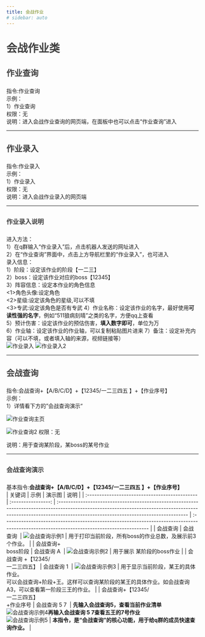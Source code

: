 ```yaml
---
title: 会战作业
# sidebar: auto
---
```

<style>
h1,
h2,
h3,
h4,
h5,
h6 {
    color: #404040;
    line-height: 36px;
}
table th:nth-of-type(1) {
	width: 100px;
}
table th:nth-of-type(2) {
	width: 100px;
}
table th:nth-of-type(3) {
	width: 200px;
}
</style>
# 会战作业类

## 作业查询
指令:作业查询  
示例：  
1）作业查询  
权限：无    
说明：进入会战作业查询的网页端，在面板中也可以点击“作业查询”进入    
***


## 作业录入
指令:作业录入    
示例：  
1）作业录入    
权限：无    
说明：进入会战作业录入的网页端    
***
### 作业录入说明
进入方法：  
1）在q群输入“作业录入”后，点击机器人发送的网址进入    
2）在“作业查询”界面中，点击上方导航栏里的“作业录入”，也可进入   
录入信息：  
1）阶段：设定该作业的阶段【一二三】     
2）boss：设定该作业对应的boss【12345】    
3）阵容信息：设定本作业的角色信息    
<1>角色头像:设定角色    
<2>星级:设定该角色的星级,可以不填    
<3>专武:设定该角色是否有专武
4）作业名称：设定该作业的名字，最好使用**可读性强的名字**，例如“511狼病刻晴”之类的名字，方便qq上查看     
5）预计伤害：设定该作业的预估伤害，**填入数字即可**，单位为万       
6）作业轴：设定该作业的作业轴，可以复制粘贴图片进来
7）备注：设定补充内容（可以不填，或者填入轴的来源，视频链接等）   
![作业录入](../.vuepress/public/assets/img/work_input.png) 
![作业录入2](../.vuepress/public/assets/img/work_input2.png) 

***

## 会战查询
指令:会战查询+【A/B/C/D】+【12345/一二三四五 】+【作业序号】  
示例：  
1）详情看下方的”会战查询演示“ 

![作业查询主页](../.vuepress/public/assets/img/work_query1.png)

![作业查询2](../.vuepress/public/assets/img/work_query.png) 
权限：无    

说明：用于查询某阶段，某boss的某号作业    

***

### 会战查询演示
基本指令:<b>会战查询+【A/B/C/D】+【12345/一二三四五 】+【作业序号】</b>  
| 关键词                                         |        示例        | 演示图                                                                                                                                                                                                             | 说明                                                                                                                                       |
| :--------------------------------------------- | :----------------: | :----------------------------------------------------------------------------------------------------------------------------------------------------------------------------------------------------------------- | :----------------------------------------------------------------------------------------------------------------------------------------- |
| 会战查询                                       |   会战查询&nbsp;   | ![会战查询示例1](../.vuepress/public/assets/img/search1.png)                                                                                                                                                       | 用于打印当前阶段，所有boss的作业总数，及展示前3个作业。                                                                                    |
| 会战查询+<br>boss阶段                          |  会战查询 A&nbsp;  | ![会战查询示例2](../.vuepress/public/assets/img/search2.png)                                                                                                                                                       | 用于展示 某阶段的boss作业                                                                                                                  |
| 会战查询 +【12345/<br>一二三四五】             |  会战查询 1&nbsp;  | ![会战查询示例3](../.vuepress/public/assets/img/search3.png)                                                                                                                                                       | 用于显示当前阶段，某王的具体作业。<br>可以会战查询+阶段+王。这样可以查询某阶段的某王的具体作业。如会战查询A3，可以查看第一阶段三王的作业。 |
| 会战查询+【12345/<br>一二三四五】<br>+作业序号 | 会战查询 5 7&nbsp; | <b>先输入会战查询5，查看当前作业清单</b><br>![会战查询示例4](../.vuepress/public/assets/img/search1.png)<b>再输入会战查询 5 7查看五王的7号作业</b><br>![会战查询示例5](../.vuepress/public/assets/img/search5.png) | <b>本指令，是“会战查询”的核心功能，用于给q群的成员快速查询作业。</b>                                                                       |



